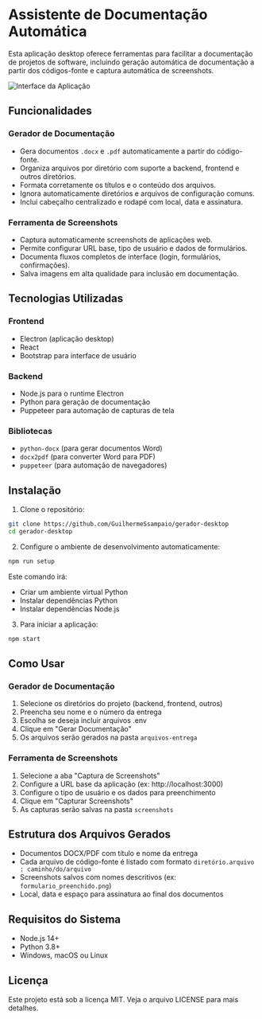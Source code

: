 # Assistente de Documentação Automática

Esta aplicação desktop oferece ferramentas para facilitar a documentação de projetos de software, incluindo geração automática de documentação a partir dos códigos-fonte e captura automática de screenshots.

![Interface da Aplicação](./screenshots/app_interface.png)

## Funcionalidades

### Gerador de Documentação

- Gera documentos `.docx` e `.pdf` automaticamente a partir do código-fonte.
- Organiza arquivos por diretório com suporte a backend, frontend e outros diretórios.
- Formata corretamente os títulos e o conteúdo dos arquivos.
- Ignora automaticamente diretórios e arquivos de configuração comuns.
- Inclui cabeçalho centralizado e rodapé com local, data e assinatura.

### Ferramenta de Screenshots

- Captura automaticamente screenshots de aplicações web.
- Permite configurar URL base, tipo de usuário e dados de formulários.
- Documenta fluxos completos de interface (login, formulários, confirmações).
- Salva imagens em alta qualidade para inclusão em documentação.

## Tecnologias Utilizadas

### Frontend

- Electron (aplicação desktop)
- React
- Bootstrap para interface de usuário

### Backend

- Node.js para o runtime Electron
- Python para geração de documentação
- Puppeteer para automação de capturas de tela

### Bibliotecas

- `python-docx` (para gerar documentos Word)
- `docx2pdf` (para converter Word para PDF)
- `puppeteer` (para automação de navegadores)

## Instalação

1. Clone o repositório:

```sh
git clone https://github.com/GuilhermeSsampaio/gerador-desktop
cd gerador-desktop
```

2. Configure o ambiente de desenvolvimento automaticamente:

```sh
npm run setup
```

Este comando irá:

- Criar um ambiente virtual Python
- Instalar dependências Python
- Instalar dependências Node.js

3. Para iniciar a aplicação:

```sh
npm start
```

## Como Usar

### Gerador de Documentação

1. Selecione os diretórios do projeto (backend, frontend, outros)
2. Preencha seu nome e o número da entrega
3. Escolha se deseja incluir arquivos .env
4. Clique em "Gerar Documentação"
5. Os arquivos serão gerados na pasta `arquivos-entrega`

### Ferramenta de Screenshots

1. Selecione a aba "Captura de Screenshots"
2. Configure a URL base da aplicação (ex: http://localhost:3000)
3. Configure o tipo de usuário e os dados para preenchimento
4. Clique em "Capturar Screenshots"
5. As capturas serão salvas na pasta `screenshots`

## Estrutura dos Arquivos Gerados

- Documentos DOCX/PDF com título e nome da entrega
- Cada arquivo de código-fonte é listado com formato `diretório.arquivo : caminho/do/arquivo`
- Screenshots salvos com nomes descritivos (ex: `formulario_preenchido.png`)
- Local, data e espaço para assinatura ao final dos documentos

## Requisitos do Sistema

- Node.js 14+
- Python 3.8+
- Windows, macOS ou Linux

## Licença

Este projeto está sob a licença MIT. Veja o arquivo LICENSE para mais detalhes.

